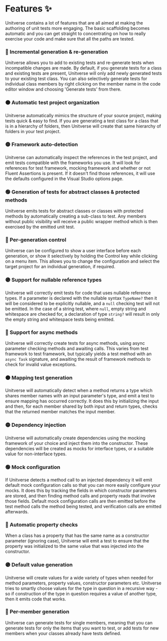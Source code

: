 # Features ✨

Unitverse contains a lot of features that are all aimed at making the authoring of unit tests more engaging. The basic scaffolding becomes automatic and you can get straight to concentrating on how to really exercise your code and make sure that all the paths are tested.

### 🔴 Incremental generation & re-generation

Unitverse allows you to add to existing tests and re-generate tests when incompatible changes are made. By default, if you generate tests for a class and existing tests are present, Unitverse will only add newly generated tests to your existing test class. You can also selectively generate tests for individual class members by right clicking on the member name in the code editor window and choosing 'Generate tests' from there.

### 🟠 Automatic test project organization

Unitverse automatically mimics the structure of your source project, making tests quick & easy to find. If you are generating a test class for a class that is in a hierarchy of folders, then Unitverse will create that same hierarchy of folders in your test project.

### 🟡 Framework auto-detection

Unitverse can automatically inspect the references in the test project, and emit tests compatible with the frameworks you use. It will look for references for test framework, mocking framework and whether or not Fluent Assertions is present. If it doesn't find those references, it will use the defaults configured in the Visual Studio options page.

### 🟢 Generation of tests for abstract classes & protected methods

Unitverse emits tests for abstract classes or classes with protected methods by automatically creating a sub-class to test. Any members without public visibility will receive a public wrapper method which is then exercised by the emitted unit test.

### 🔵 Per-generation control

Unitverse can be configured to show a user interface before each generation, or show it selectively by holding the Control key while clicking on a menu item. This allows you to change the configuration and select the target project for an individual generation, if required.

### 🟣 Support for nullable reference types

Unitverse will correctly emit tests for code that uses nullable reference types. If a parameter is declared with the nullable syntax `TypeName?` then it will be considered to be explicitly nullable, and a `null` checking test will not be emitted. In the case of a string test, where `null`, empty string and whitespace are checked for, a declaration of type `string?` will result in only the empty string and whitespace tests being emitted.

### 🔴 Support for async methods

Unitverse will correctly create tests for async methods, using async parameter checking methods and awaiting calls. This varies from test framework to test framework, but typically yields a test method with an `async Task` signature, and awaiting the result of framework methods to check for invalid value exceptions.

### 🟠 Mapping test generation

Unitverse will automatically detect when a method returns a type which shares member names with an input parameter's type, and emit a test to ensure mapping has occurred correctly. It does this by initializing the input and then, for each member shared by both input and return types, checks that the returned member matches the input member.

### 🟡 Dependency injection

Unitverse will automatically create dependencies using the mocking framework of your choice and inject them into the constructor. These dependencies will be created as mocks for interface types, or a suitable value for non-interface types.

### 🟢 Mock configuration

If Unitverse detects a method call to an injected dependency it will emit default mock configuration calls so that you can more easily configure your mocks. It does this by tracking the fields in which constructor parameters are stored, and then finding method calls and property reads that involve those fields. Default mock configuration calls are then emitted before the test method calls the method being tested, and verification calls are emitted afterwards.

### 🔵 Automatic property checks

When a class has a property that has the same name as a constructor parameter (ignoring case), Unitverse will emit a test to ensure that the property was initialized to the same value that was injected into the constructor.

### 🟣 Default value generation

Unitverse will create values for a wide variety of types when needed for method parameters, property values, constructor parameters etc. Unitverse tries to smartly choose values for the type in question in a recursive way - so if construction of the type in question requires a value of another type, then it emits code that works.

### 🔴 Per-member generation

Unitverse can generate tests for single members, meaning that you can generate tests for only the items that you want to test, or add tests for new members when your classes already have tests defined.

